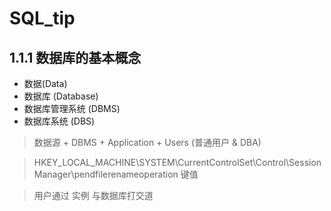 SQL_tip
=======

1.1.1 数据库的基本概念
----------------------

+ 数据(Data)
+ 数据库 (Database)
+ 数据库管理系统 (DBMS)
+ 数据库系统 (DBS)

> 数据源 + DBMS + Application + Users (普通用户 & DBA)

> HKEY_LOCAL_MACHINE\SYSTEM\CurrentControlSet\Control\Session Manager\pendfilerenameoperation  键值

> 用户通过 实例 与数据库打交道


